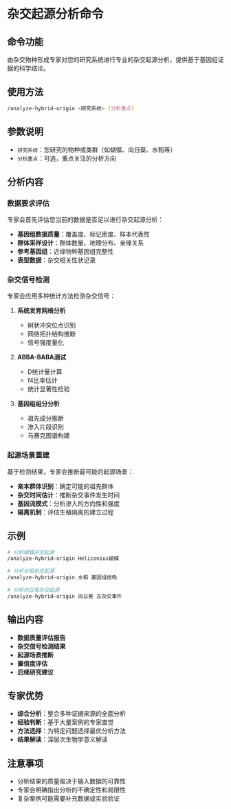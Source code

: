 # 杂交起源分析命令

## 命令功能
由杂交物种形成专家对您的研究系统进行专业的杂交起源分析，提供基于基因组证据的科学结论。

## 使用方法
```bash
/analyze-hybrid-origin <研究系统> [分析重点]
```

## 参数说明
- `研究系统`：您研究的物种或类群（如蝴蝶、向日葵、水稻等）
- `分析重点`：可选，重点关注的分析方向

## 分析内容

### 数据要求评估
专家会首先评估您当前的数据是否足以进行杂交起源分析：
- **基因组数据质量**：覆盖度、标记密度、样本代表性
- **群体采样设计**：群体数量、地理分布、亲缘关系
- **参考基因组**：近缘物种基因组完整性
- **表型数据**：杂交相关性状记录

### 杂交信号检测
专家会应用多种统计方法检测杂交信号：
1. **系统发育网络分析**
   - 树状冲突位点识别
   - 网络拓扑结构推断
   - 信号强度量化

2. **ABBA-BABA测试**
   - D统计量计算
   - f4比率估计
   - 统计显著性检验

3. **基因组组分分析**
   - 祖先成分推断
   - 渗入片段识别
   - 马赛克图谱构建

### 起源场景重建
基于检测结果，专家会推断最可能的起源场景：
- **亲本群体识别**：确定可能的祖先群体
- **杂交时间估计**：推断杂交事件发生时间
- **基因流模式**：分析渗入的方向性和强度
- **隔离机制**：评估生殖隔离的建立过程

## 示例
```bash
# 分析蝴蝶杂交起源
/analyze-hybrid-origin Heliconius蝴蝶

# 分析水稻杂交起源
/analyze-hybrid-origin 水稻 基因组结构

# 分析向日葵杂交起源
/analyze-hybrid-origin 向日葵 古杂交事件
```

## 输出内容
- **数据质量评估报告**
- **杂交信号检测结果**
- **起源场景推断**
- **置信度评估**
- **后续研究建议**

## 专家优势
- **综合分析**：整合多种证据来源的全面分析
- **经验判断**：基于大量案例的专家直觉
- **方法选择**：为特定问题选择最优分析方法
- **结果解读**：深层次生物学意义解读

## 注意事项
- 分析结果的质量取决于输入数据的可靠性
- 专家会明确指出分析的不确定性和局限性
- 复杂案例可能需要补充数据或实验验证